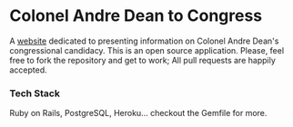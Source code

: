 # Colonel Andre Dean to Congress

A [website](www.coloneldeantocongress.org) dedicated to presenting information on Colonel Andre Dean's congressional candidacy. This is an open source application. Please, feel free to fork the repository and get to work; All pull requests are happily accepted.

### Tech Stack

Ruby on Rails, PostgreSQL, Heroku... checkout the Gemfile for more.
